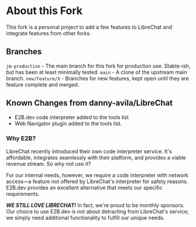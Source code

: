 # About this Fork

This fork is a personal project to add a few features to LibreChat and integrate features from other forks.

## Branches
`jm-production` - The main branch for this fork for production use. Stable-ish, but has been at least minimally tested.
`main` - A clone of the upstream main branch.
`new/feature/X` - Branches for new features, kept open until they are feature complete and merged.

## Known Changes from danny-avila/LibreChat
- E2B.dev code interpreter added to the tools list
- Web Navigator plugin added to the tools list.


### Why E2B?
LibreChat recently introduced their own code interpreter service. It's affordable, integrates seamlessly with their platform, and provides a viable revenue stream. So why not use it?

For our internal needs, however, we require a code interpreter with network access—a feature not offered by LibreChat's interpreter for safety reasons. E2B.dev provides an excellent alternative that meets our specific requirements.

***WE STILL LOVE LIBRECHAT!*** In fact, we're proud to be monthly sponsors. Our choice to use E2B.dev is not about detracting from LibreChat's service; we simply need additional functionality to fulfill our unique needs.
